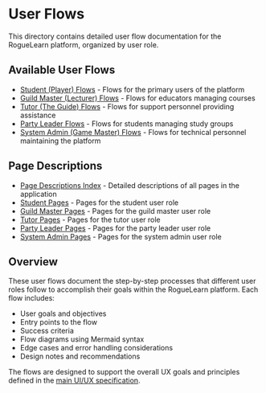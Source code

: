 # User Flows

This directory contains detailed user flow documentation for the RogueLearn platform, organized by user role.

## Available User Flows

- [Student (Player) Flows](./student-flows.md) - Flows for the primary users of the platform
- [Guild Master (Lecturer) Flows](./guild-master-flows.md) - Flows for educators managing courses
- [Tutor (The Guide) Flows](./tutor-flows.md) - Flows for support personnel providing assistance
- [Party Leader Flows](./party-leader-flows.md) - Flows for students managing study groups
- [System Admin (Game Master) Flows](./system-admin-flows.md) - Flows for technical personnel maintaining the platform

## Page Descriptions

- [Page Descriptions Index](./pages/index.md) - Detailed descriptions of all pages in the application
- [Student Pages](./pages/student-pages.md) - Pages for the student user role
- [Guild Master Pages](./pages/guild-master-pages.md) - Pages for the guild master user role
- [Tutor Pages](./pages/tutor-pages.md) - Pages for the tutor user role
- [Party Leader Pages](./pages/party-leader-pages.md) - Pages for the party leader user role
- [System Admin Pages](./pages/system-admin-pages.md) - Pages for the system admin user role

## Overview

These user flows document the step-by-step processes that different user roles follow to accomplish their goals within the RogueLearn platform. Each flow includes:

- User goals and objectives
- Entry points to the flow
- Success criteria
- Flow diagrams using Mermaid syntax
- Edge cases and error handling considerations
- Design notes and recommendations

The flows are designed to support the overall UX goals and principles defined in the [main UI/UX specification](../../front-end-spec.md).